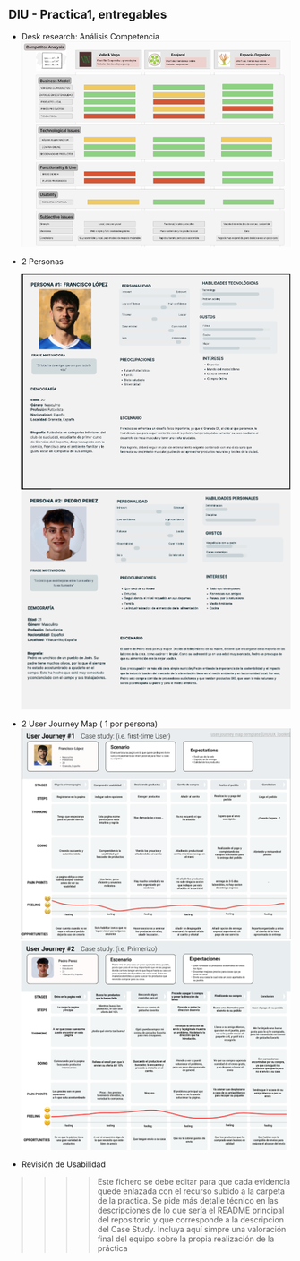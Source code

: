 ## DIU - Practica1, entregables


- Desk research: Análisis Competencia
  ![AC](analisis.png)
- 2 Personas
  
  ![P1](Persona1.png)
  ![P2](Persona2.png)
  
- 2 User Journey Map  ( 1 por persona)
  ![P1](UserJourney-1.png)
  ![P2](Journey_Map_Persona2.png)
  
- Revisión de Usabilidad 


>>>> Este fichero se debe editar para que cada evidencia quede enlazada con el recurso subido a la carpeta de la practica. Se pide más detalle técnico en las descripciones de lo que sería el README principal del repositorio y que corresponde a la descripcion del Case Study.
>>>> Incluya aquí simpre una valoración final del equipo sobre la propia realización de la práctica
